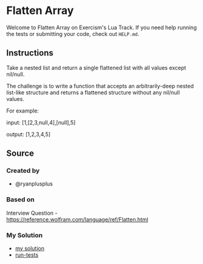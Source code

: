 # Flatten Array

Welcome to Flatten Array on Exercism's Lua Track.
If you need help running the tests or submitting your code, check out `HELP.md`.

## Instructions

Take a nested list and return a single flattened list with all values except nil/null.

The challenge is to write a function that accepts an arbitrarily-deep nested list-like structure and returns a flattened structure without any nil/null values.

For example:

input: [1,[2,3,null,4],[null],5]

output: [1,2,3,4,5]

## Source

### Created by

- @ryanplusplus

### Based on

Interview Question - https://reference.wolfram.com/language/ref/Flatten.html

### My Solution

- [my solution](./flatten-array.lua)
- [run-tests](./run-tests-lua.txt)
